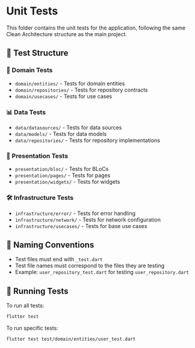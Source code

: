 # Unit Tests

This folder contains the unit tests for the application, following the same Clean Architecture structure as the main project.

## 📁 Test Structure

### 🎯 Domain Tests
- `domain/entities/` - Tests for domain entities
- `domain/repositories/` - Tests for repository contracts
- `domain/usecases/` - Tests for use cases

### 📊 Data Tests
- `data/datasources/` - Tests for data sources
- `data/models/` - Tests for data models
- `data/repositories/` - Tests for repository implementations

### 📱 Presentation Tests
- `presentation/bloc/` - Tests for BLoCs
- `presentation/pages/` - Tests for pages
- `presentation/widgets/` - Tests for widgets

### 🛠️ Infrastructure Tests
- `infrastructure/error/` - Tests for error handling
- `infrastructure/network/` - Tests for network configuration
- `infrastructure/usecases/` - Tests for base use cases

## 📝 Naming Conventions

- Test files must end with `_test.dart`
- Test file names must correspond to the files they are testing
- Example: `user_repository_test.dart` for testing `user_repository.dart`

## 🧪 Running Tests

To run all tests:
```bash
flutter test
```

To run specific tests:
```bash
flutter test test/domain/entities/user_test.dart
``` 